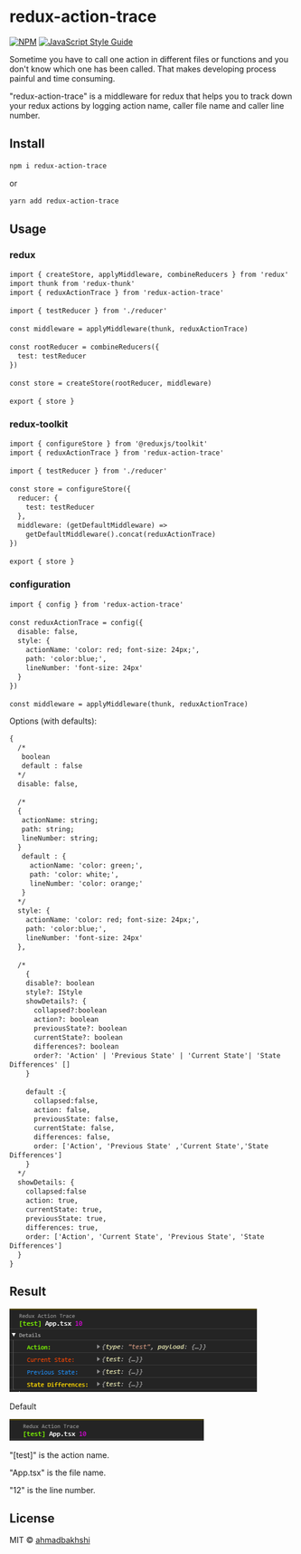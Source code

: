 # redux-action-trace

[![NPM](https://img.shields.io/npm/v/redux-action-trace.svg)](https://www.npmjs.com/package/redux-action-trace) [![JavaScript Style Guide](https://img.shields.io/badge/code_style-standard-brightgreen.svg)](https://standardjs.com)

Sometime you have to call one action in different files or functions and you don't know which one has been called. That makes developing process painful and time consuming.

"redux-action-trace" is a middleware for redux that helps you to track down your redux actions by logging action name, caller file name and caller line number.

## Install

```bash
npm i redux-action-trace
```

or

```bash
yarn add redux-action-trace
```

## Usage

### redux

```tsx
import { createStore, applyMiddleware, combineReducers } from 'redux'
import thunk from 'redux-thunk'
import { reduxActionTrace } from 'redux-action-trace'

import { testReducer } from './reducer'

const middleware = applyMiddleware(thunk, reduxActionTrace)

const rootReducer = combineReducers({
  test: testReducer
})

const store = createStore(rootReducer, middleware)

export { store }
```

### redux-toolkit

```tsx
import { configureStore } from '@reduxjs/toolkit'
import { reduxActionTrace } from 'redux-action-trace'

import { testReducer } from './reducer'

const store = configureStore({
  reducer: {
    test: testReducer
  },
  middleware: (getDefaultMiddleware) =>
    getDefaultMiddleware().concat(reduxActionTrace)
})

export { store }
```

### configuration

```tsx
import { config } from 'redux-action-trace'

const reduxActionTrace = config({
  disable: false,
  style: {
    actionName: 'color: red; font-size: 24px;',
    path: 'color:blue;',
    lineNumber: 'font-size: 24px'
  }
})

const middleware = applyMiddleware(thunk, reduxActionTrace)
```

Options (with defaults):

```tsx
{
  /*
   boolean
   default : false
  */
  disable: false,

  /*
  {
   actionName: string;
   path: string;
   lineNumber: string;
  }
   default : {
     actionName: 'color: green;',
     path: 'color: white;',
     lineNumber: 'color: orange;'
   }
  */
  style: {
    actionName: 'color: red; font-size: 24px;',
    path: 'color:blue;',
    lineNumber: 'font-size: 24px'
  },

  /*
    {
    disable?: boolean
    style?: IStyle
    showDetails?: {
      collapsed?:boolean
      action?: boolean
      previousState?: boolean
      currentState?: boolean
      differences?: boolean
      order?: 'Action' | 'Previous State' | 'Current State'| 'State Differences' []
    }

    default :{
      collapsed:false,
      action: false,
      previousState: false,
      currentState: false,
      differences: false,
      order: ['Action', 'Previous State' ,'Current State','State Differences']
    }
  */
  showDetails: {
    collapsed:false
    action: true,
    currentState: true,
    previousState: true,
    differences: true,
    order: ['Action', 'Current State', 'Previous State', 'State Differences']
  }
}
```

## Result

![result](result3.png)

Default

![result](result2.png)

"[test]" is the action name.

"App.tsx" is the file name.

"12" is the line number.

## License

MIT © [ahmadbakhshi](https://github.com/ahmadbakhshi)
